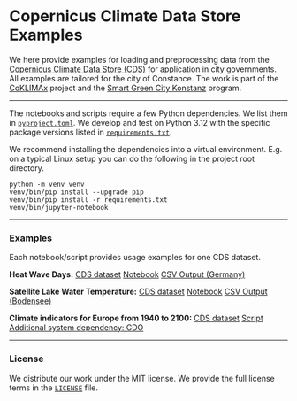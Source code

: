 # Copernicus Climate Data Store Examples

We here provide examples for loading and preprocessing data from the
[Copernicus Climate Data Store (CDS)][cds] for application in city
governments. All examples are tailored for the city of Constance. The
work is part of the [CoKLIMAx][coklimax] project and the [Smart Green
City Konstanz][sgc] program.

[cds]: https://cds.climate.copernicus.eu/
[coklimax]: https://www.iigs.uni-stuttgart.de/forschung/coklimax/
[sgc]: https://smart-green-city-konstanz.de/

---

The notebooks and scripts require a few Python dependencies. We list
them in [`pyproject.toml`](pyproject.toml). We develop and test  on
Python 3.12 with the specific package versions listed in
[`requirements.txt`](requirements.txt).

We recommend installing the dependencies into a virtual environment.
E.g. on a typical Linux setup you can do the following in the project
root directory.

```shell
python -m venv venv
venv/bin/pip install --upgrade pip
venv/bin/pip install -r requirements.txt
venv/bin/jupyter-notebook
```

----

### Examples

Each notebook/script provides usage examples for one CDS dataset.

**Heat Wave Days:**
[CDS dataset](https://cds.climate.copernicus.eu/cdsapp#!/dataset/sis-heat-and-cold-spells)
[Notebook](./sis-heat-and-cold-spells.ipynb)
[CSV Output (Germany)](./sis-heat-and-cold-spells.csv.zip)

**Satellite Lake Water Temperature:**
[CDS dataset](https://cds.climate.copernicus.eu/cdsapp#!/dataset/satellite-lake-water-temperature)
[Notebook](./satellite-lake-water-temperature.ipynb)
[CSV Output (Bodensee)](./satellite-lake-water-temperature.csv)

**Climate indicators for Europe from 1940 to 2100:**
[CDS dataset](https://cds-beta.climate.copernicus.eu/datasets/sis-ecde-climate-indicators)
[Script](./sis-ecde-climate-indicators.py)
[Additional system dependency: CDO](https://code.mpimet.mpg.de/projects/cdo/wiki)

---

### License

We distribute our work under the MIT license. We provide the full
license terms in the [`LICENSE`](./LICENSE) file.
